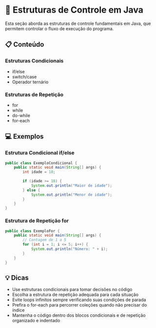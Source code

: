 # 🧩 Estruturas de Controle em Java

Esta seção aborda as estruturas de controle fundamentais em Java, que permitem controlar o fluxo de execução do programa.

## 📋 Conteúdo

### Estruturas Condicionais
- if/else
- switch/case
- Operador ternário

### Estruturas de Repetição
- for
- while
- do-while
- for-each

## 💻 Exemplos

### Estrutura Condicional if/else

```java
public class ExemploCondicional {
    public static void main(String[] args) {
        int idade = 18;
        
        if (idade >= 18) {
            System.out.println("Maior de idade");
        } else {
            System.out.println("Menor de idade");
        }
    }
}
```

### Estrutura de Repetição for

```java
public class ExemploFor {
    public static void main(String[] args) {
        // Contagem de 1 a 5
        for (int i = 1; i <= 5; i++) {
            System.out.println("Número: " + i);
        }
    }
}
```

## 💡 Dicas

- Use estruturas condicionais para tomar decisões no código
- Escolha a estrutura de repetição adequada para cada situação
- Evite loops infinitos sempre verificando suas condições de parada
- Prefira o for-each para percorrer coleções quando não precisar do índice
- Mantenha o código dentro dos blocos condicionais e de repetição organizado e indentado